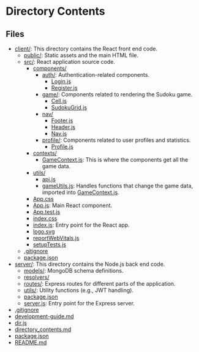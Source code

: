 # Directory Contents

## Files

- [client/](client/): This directory contains the React front end code.
	- [public/](client/public/): Static assets and the main HTML file.
	- [src/](client/src/): React application source code.
		- [components/](client/src/components/)
			- [auth/](client/src/components/auth/): Authentication-related components.
				- [Login.js](client/src/components/auth/Login.js)
				- [Register.js](client/src/components/auth/Register.js)
			- [game/](client/src/components/game/): Components related to rendering the Sudoku game.
				- [Cell.js](client/src/components/game/Cell.js)
				- [SudokuGrid.js](client/src/components/game/SudokuGrid.js)
			- [nav/](client/src/components/nav/)
				- [Footer.js](client/src/components/nav/Footer.js)
				- [Header.js](client/src/components/nav/Header.js)
				- [Nav.js](client/src/components/nav/Nav.js)
			- [profile/](client/src/components/profile/): Components related to user profiles and statistics.
				- [Profile.js](client/src/components/profile/Profile.js)
		- [contexts/](client/src/contexts/)
			- [GameContext.js](client/src/contexts/GameContext.js): This is where the components get all the game data.
		- [utils/](client/src/utils/)
			- [api.js](client/src/utils/api.js)
			- [gameUtils.js](client/src/utils/gameUtils.js): Handles functions that change the game data, imported into [GameContext.js](./client/src/contexts/GameContext.js).
		- [App.css](client/src/App.css)
		- [App.js](client/src/App.js): Main React component.
		- [App.test.js](client/src/App.test.js)
		- [index.css](client/src/index.css)
		- [index.js](client/src/index.js): Entry point for the React app.
		- [logo.svg](client/src/logo.svg)
		- [reportWebVitals.js](client/src/reportWebVitals.js)
		- [setupTests.js](client/src/setupTests.js)
	- [.gitignore](client/.gitignore)
	- [package.json](client/package.json)
- [server/](server/): This directory contains the Node.js back end code.
	- [models/](server/models/): MongoDB schema definitions.
	- [resolvers/](server/resolvers/)
	- [routes/](server/routes/): Express routes for different parts of the application.
	- [utils/](server/utils/): Utility functions (e.g., JWT handling).
	- [package.json](server/package.json)
	- [server.js](server/server.js): Entry point for the Express server.
- [.gitignore](.gitignore)
- [development-guide.md](development-guide.md)
- [dir.js](dir.js)
- [directory_contents.md](directory_contents.md)
- [package.json](package.json)
- [README.md](README.md)
